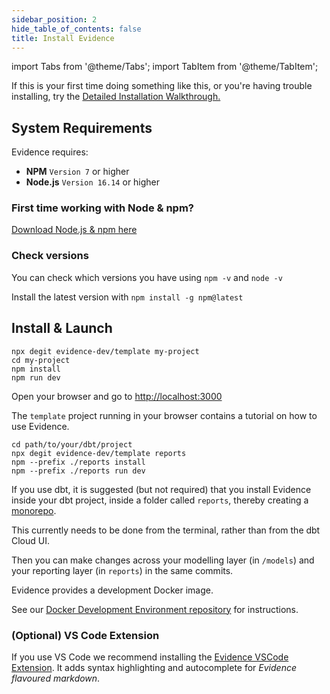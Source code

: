 ```yaml
---
sidebar_position: 2
hide_table_of_contents: false
title: Install Evidence
---
```


import Tabs from '@theme/Tabs';
import TabItem from '@theme/TabItem';

If this is your first time doing something like this, or you're having trouble installing, try the [Detailed Installation Walkthrough.](/walkthroughs/installation)


## System Requirements 

Evidence requires: 

- **NPM** `Version 7` or higher
- **Node.js** `Version 16.14` or higher

### First time working with Node & npm?

[Download Node.js & npm here](https://nodejs.org/en/download/)

### Check versions

You can check which versions you have using `npm -v` and `node -v`

Install the latest version with `npm install -g npm@latest`

## Install & Launch

<Tabs>
<TabItem value="standalone" label="Stand-alone" default>

```shell
npx degit evidence-dev/template my-project
cd my-project 
npm install 
npm run dev 
```
<p class="standard-margin">Open your browser and go to <a href="http://localhost:3000">http://localhost:3000</a></p>
<p class="standard-margin">The <code>template</code> project running in your browser contains a tutorial on how to use Evidence.</p>
</TabItem>

<TabItem value="dbt" label="With dbt">

```shell
cd path/to/your/dbt/project
npx degit evidence-dev/template reports
npm --prefix ./reports install
npm --prefix ./reports run dev
```
<p class="standard-margin">If you use dbt, it is suggested (but not required) that you install Evidence inside your dbt project, inside a folder called <code>reports</code>, thereby creating a <a href="https://github.com/archiewood/analytics_monorepo">monorepo</a>.</p>
<p class="standard-margin">This currently needs to be done from the terminal, rather than from the dbt Cloud UI.</p>
<p class="standard-margin">Then you can make changes across your modelling layer (in <code>/models</code>) and your reporting layer (in <code>reports</code>) in the same commits.</p>
</TabItem>

<TabItem value="docker" label="Docker">
<p class="standard-margin">Evidence provides a development Docker image.</p>
<p class="standard-margin">See our <a href="https://github.com/evidence-dev/docker-devenv">Docker Development Environment repository</a> for instructions.</p>
</TabItem>
</Tabs>


### (Optional) VS Code Extension 
If you use VS Code we recommend installing the [Evidence VSCode Extension](https://marketplace.visualstudio.com/items?itemName=Evidence.evidence-vscode). It adds syntax highlighting and autocomplete for _Evidence flavoured markdown_.
